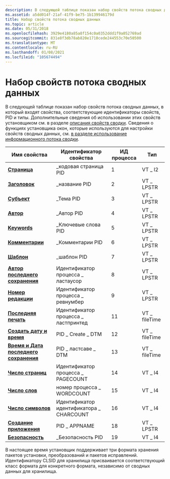 ```yaml
---
description: В следующей таблице показан набор свойств потока сводных данных, в который входят свойства, соответствующие идентификаторы свойств, PID и типы.
ms.assetid: a5dd014f-21af-41f9-be75-1b139946179d
title: Набор свойств потока сводных данных
ms.topic: article
ms.date: 05/31/2018
ms.openlocfilehash: 3929e4180a85a8f154c0a0352ddd1f9a052769ad
ms.sourcegitcommit: 831e8f3db78ab820e1710cede244553c70e50500
ms.translationtype: MT
ms.contentlocale: ru-RU
ms.lasthandoff: 01/08/2021
ms.locfileid: "105674494"
---
```

# <a name="summary-information-stream-property-set"></a>Набор свойств потока сводных данных

В следующей таблице показан набор свойств потока сводных данных, в который входят свойства, соответствующие идентификаторы свойств, PID и типы. Дополнительные сведения об использовании этих свойств установщиком см. в разделе [описания свойств сводки](summary-property-descriptions.md). Сведения о функциях установщика окон, которые используются для настройки свойств сводных данных, см. [в разделе использование информационного потока сводки](using-the-summary-information-stream.md).



| Имя свойства                                                | Идентификатор свойства        | ИД процесса | Тип         |
|--------------------------------------------------------------|--------------------|-----|--------------|
| [**Страница**](codepage-summary.md)                         | \_кодовая страница PID      | 1   | VT \_ I2       |
| [**Заголовок**](title-summary.md)                               | \_название PID         | 2   | VT \_ LPSTR    |
| [**Субъект**](subject-summary.md)                           | \_Тема PID       | 3   | VT \_ LPSTR    |
| [**Автор**](author-summary.md)                             | \_Автор PID        | 4   | VT \_ LPSTR    |
| [**Keywords**](keywords-summary.md)                         | \_Ключевые слова PID      | 5   | VT \_ LPSTR    |
| [**Комментарии**](comments-summary.md)                         | \_Комментарии PID      | 6   | VT \_ LPSTR    |
| [**Шаблон**](template-summary.md)                         | \_шаблон PID      | 7   | VT \_ LPSTR    |
| [**Автор последнего сохранения**](last-saved-by-summary.md)               | Идентификатор процесса \_ ластаусор    | 8   | VT \_ LPSTR    |
| [**Номер редакции**](revision-number-summary.md)           | Идентификатор процесса \_ ревнумбер     | 9   | VT \_ LPSTR    |
| [**Последняя печать**](last-printed-summary.md)                 | Идентификатор процесса \_ ластпринтед   | 11  | VT \_ fileTime |
| [**Создать дату и время**](create-time-date-summary.md)         | PID \_ Create \_ DTM   | 12  | VT \_ fileTime |
| [**Время и Дата последнего сохранения**](last-saved-time-date-summary.md)  | PID \_ ластсаве \_ DTM | 13  | VT \_ fileTime |
| [**Число страниц**](page-count-summary.md)                     | Идентификатор процесса \_ PAGECOUNT     | 14  | VT \_ I4       |
| [**Число слов**](word-count-summary.md)                     | номер процесса \_ WORDCOUNT     | 15  | VT \_ I4       |
| [**Число символов**](character-count-summary.md)           | Идентификатор идентификатора \_ CHARCOUNT     | 16  | VT \_ I4       |
| [**Создание приложения**](creating-application-summary.md) | PID \_ APPNAME       | 18  | VT \_ LPSTR    |
| [**Безопасность**](security-summary.md)                         | \_Безопасность PID      | 19  | VT \_ I4       |



 

В настоящее время установщик поддерживает три формата хранения пакетов установки, преобразований и пакетов исправлений. Идентификатору CLSID для хранилища присваивается соответствующий класс формата для конкретного формата, независимо от сводных данных для хранилища.

 

 



